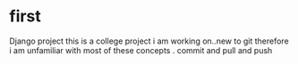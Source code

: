 # first
Django project 
this is a college project i am working on..new to git therefore i am unfamiliar with most of these concepts .
commit and pull and push
